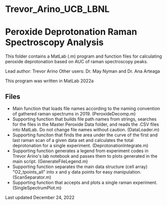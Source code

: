 # Trevor_Arino_UCB_LBNL

Peroxide Deprotonation Raman Spectroscopy Analysis
==================================================

This folder contains a MatLab (.m) program and function files for calculating peroxide deprotonation based on AUC of raman spectroscopy peaks.

Lead author: Trevor Arino
Other users: Dr. May Nyman and Dr. Ana Arteaga

This program was written in MatLab 2022a

Files
-----

* Main function that loads file names according to the naming convention of gathered raman spectrums in 2019. (PeroxideDecomp.m)
* Supporting function that builds file path names from strings, searches for the files in the Master Peroxide Data folder, and reads the .CSV files into MatLab. Do not change file names without caution. (DataLoader.m)
* Supporting funciton that finds the area under the curve of the first and last raman scan of a given data set and calculates the total deprotonation for a single experiment. (DeprotonationIntegrate.m)
* Supporting function generates a legend from experiment codes in Trevor Arino's lab notebook and passes them to plots generated in the main script. (GenerateFileLegend.m)
* Supporting function separates the main data structure (cell array) "O2_tpoints_all" into x and y data points for easy manipulation. (ScanSeparator.m)
* Supporting function that accepts and plots a single raman experiment. (SingleSpectrumPlot.m)

Last updated December 24, 2022
